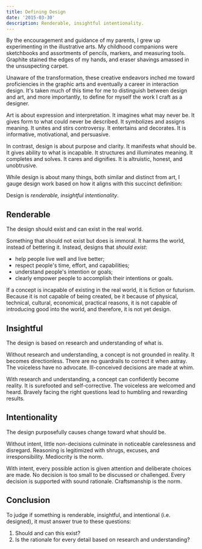 ```yaml
---
title: Defining Design
date: '2015-03-30'
description: Renderable, insightful intentionality.
---
```


By the encouragement and guidance of my parents, I grew up experimenting in the illustrative arts. My childhood companions were sketchbooks and assortments of pencils, markers, and measuring tools. Graphite stained the edges of my hands, and eraser shavings amassed in the unsuspecting carpet.

Unaware of the transformation, these creative endeavors inched me toward proficiencies in the graphic arts and eventually a career in interaction design. It's taken much of this time for me to distinguish between design and art, and more importantly, to define for myself the work I craft as a designer.

Art is about expression and interpretation. It imagines what may never be. It gives form to what could never be described. It symbolizes and assigns meaning. It unites and stirs controversy. It entertains and decorates. It is informative, motivational, and persuasive.

In contrast, design is about purpose and clarity. It manifests what should be. It gives ability to what is incapable. It structures and illuminates meaning. It completes and solves. It cares and dignifies. It is altruistic, honest, and unobtrusive.

While design is about many things, both similar and distinct from art, I gauge design work based on how it aligns with this succinct definition:

Design is *renderable, insightful intentionality*.

## Renderable

The design should exist and can exist in the real world.

Something that should not exist but does is immoral. It harms the world, instead of bettering it. Instead, designs that *should exist*:

- help people live well and live better;
- respect people's time, effort, and capabilities;
- understand people's intention or goals;
- clearly empower people to accomplish their intentions or goals.

If a concept is incapable of existing in the real world, it is fiction or futurism. Because it is not capable of being created, be it because of physical, technical, cultural, economical, practical reasons, it is not capable of introducing good into the world, and therefore, it is not yet design.

## Insightful

The design is based on research and understanding of what is.

Without research and understanding, a concept is not grounded in reality. It becomes directionless. There are no guardrails to correct it when astray. The voiceless have no advocate. Ill-conceived decisions are made at whim.

With research and understanding, a concept can confidently become reality. It is surefooted and self-corrective. The voiceless are welcomed and heard. Bravely facing the right questions lead to humbling and rewarding results.

## Intentionality

The design purposefully causes change toward what should be.

Without intent, little non-decisions culminate in noticeable carelessness and disregard. Reasoning is legitimized with shrugs, excuses, and irresponsibility. Mediocrity is the norm.

With intent, every possible action is given attention and deliberate choices are made. No decision is too small to be discussed or challenged. Every decision is supported with sound rationale. Craftsmanship is the norm.

## Conclusion

To judge if something is renderable, insightful, and intentional (i.e. designed), it must answer true to these questions:

1. Should and can this exist?
2. Is the rationale for every detail based on research and understanding?
